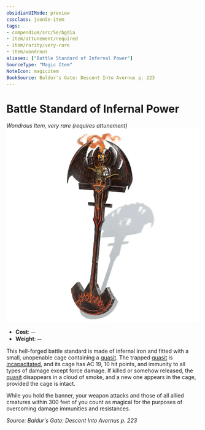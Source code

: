 ```yaml
---
obsidianUIMode: preview
cssclass: json5e-item
tags:
- compendium/src/5e/bgdia
- item/attunement/required
- item/rarity/very-rare
- item/wondrous
aliases: ["Battle Standard of Infernal Power"]
SourceType: "Magic Item"
NoteIcon: magicitem
BookSource: Baldur's Gate: Descent Into Avernus p. 223
---
```

# Battle Standard of Infernal Power
*Wondrous Item, very rare (requires attunement)*  
![](https://raw.githubusercontent.com/5etools-mirror-2/5etools-img/main/items/BGDIA/Battle%20Standard%20of%20Infernal%20Power.webp#right)  

- **Cost**: ⏤
- **Weight**: ⏤

This hell-forged battle standard is made of infernal iron and fitted with a small, unopenable cage containing a [quasit](/2-Mechanics/CLI/bestiary/fiend/quasit.md). The trapped [quasit](/2-Mechanics/CLI/bestiary/fiend/quasit.md) is [incapacitated](/2-Mechanics/CLI/rules/conditions.md#incapacitated), and its cage has AC 19, 10 hit points, and immunity to all types of damage except force damage. If killed or somehow released, the [quasit](/2-Mechanics/CLI/bestiary/fiend/quasit.md) disappears in a cloud of smoke, and a new one appears in the cage, provided the cage is intact.

While you hold the banner, your weapon attacks and those of all allied creatures within 300 feet of you count as magical for the purposes of overcoming damage immunities and resistances.

*Source: Baldur's Gate: Descent Into Avernus p. 223*